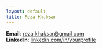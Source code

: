 ```yaml
---
layout: default
title: Reza Khaksar
---
```

<link rel="stylesheet" type="text/css" href="css/styles.css">

**Email**: reza.khaksar@gmail.com  
**LinkedIn**: [linkedin.com/in/yourprofile](https://www.linkedin.com/in/reza-khaksar-9a180324a)
